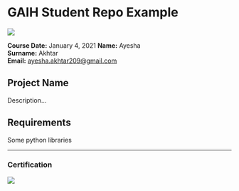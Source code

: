 # GAIH Student Repo Example
![](img/logo.png)

**Course Date:** January 4, 2021
**Name:** Ayesha   
**Surname:** Akhtar  
**Email:** ayesha.akhtar209@gmail.com  

## Project Name
Description...

## Requirements
Some python libraries

---

### Certification
![](img/)

